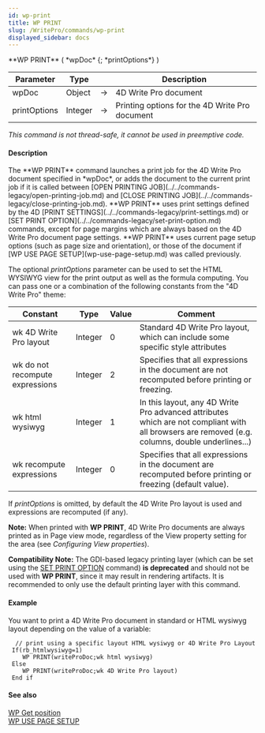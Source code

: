 ```yaml
---
id: wp-print
title: WP PRINT
slug: /WritePro/commands/wp-print
displayed_sidebar: docs
---
```


<!--REF #_command_.WP PRINT.Syntax-->**WP PRINT** ( *wpDoc* {; *printOptions*} )<!-- END REF-->
<!--REF #_command_.WP PRINT.Params-->
| Parameter | Type |  | Description |
| --- | --- | --- | --- |
| wpDoc | Object | &#8594;  | 4D Write Pro document |
| printOptions | Integer | &#8594;  | Printing options for the 4D Write Pro document |

<!-- END REF-->

*This command is not thread-safe, it cannot be used in preemptive code.*


#### Description 

<!--REF #_command_.WP PRINT.Summary-->The **WP PRINT** command launches a print job for the 4D Write Pro document specified in *wpDoc*, or adds the document to the current print job if it is called between [OPEN PRINTING JOB](../../commands-legacy/open-printing-job.md) and [CLOSE PRINTING JOB](../../commands-legacy/close-printing-job.md).<!-- END REF--> **WP PRINT** uses print settings defined by the 4D [PRINT SETTINGS](../../commands-legacy/print-settings.md) or [SET PRINT OPTION](../../commands-legacy/set-print-option.md) commands, except for page margins which are always based on the 4D Write Pro document page settings. **WP PRINT** uses current page setup options (such as page size and orientation), or those of the document if [WP USE PAGE SETUP](wp-use-page-setup.md) was called previously.

The optional *printOptions* parameter can be used to set the HTML WYSIWYG view for the print output as well as the formula computing. You can pass one or a combination of the following constants from the "4D Write Pro" theme:

| Constant                        | Type    | Value | Comment                                                                                                                                         |
| ------------------------------- | ------- | ----- | ----------------------------------------------------------------------------------------------------------------------------------------------- |
| wk 4D Write Pro layout          | Integer | 0     | Standard 4D Write Pro layout, which can include some specific style attributes                                                                  |
| wk do not recompute expressions | Integer | 2     | Specifies that all expressions in the document are not recomputed before printing or freezing.                                                  |
| wk html wysiwyg                 | Integer | 1     | In this layout, any 4D Write Pro advanced attributes which are not compliant with all browsers are removed (e.g. columns, double underlines...) |
| wk recompute expressions        | Integer | 0     | Specifies that all expressions in the document are recomputed before printing or freezing (default value).                                      |

If *printOptions* is omitted, by default the 4D Write Pro layout is used and expressions are recomputed (if any).

**Note:** When printed with **WP PRINT**, 4D Write Pro documents are always printed as in Page view mode, regardless of the View property setting for the area (see *Configuring View properties*).

**Compatibility Note:** The GDI-based legacy printing layer (which can be set using the [SET PRINT OPTION](../../commands-legacy/set-print-option.md) command) **is deprecated** and should not be used with **WP PRINT**, since it may result in rendering artifacts. It is recommended to only use the default printing layer with this command. 

#### Example 

You want to print a 4D Write Pro document in standard or HTML wysiwyg layout depending on the value of a variable:  

```4d
  // print using a specific layout HTML wysiwyg or 4D Write Pro Layout
 If(rb_htmlwysiwyg=1)
    WP PRINT(writeProDoc;wk html wysiwyg)
 Else
    WP PRINT(writeProDoc;wk 4D Write Pro layout)
 End if
```

#### See also 

[WP Get position](wp-get-position.md)  
[WP USE PAGE SETUP](wp-use-page-setup.md)  